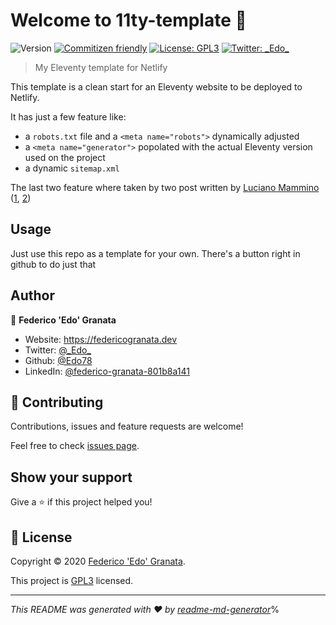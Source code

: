# Welcome to 11ty-template 👋
![Version](https://img.shields.io/badge/version-0.0.1-blue.svg?cacheSeconds=2592000)
[![Commitizen friendly](https://img.shields.io/badge/commitizen-friendly-brightgreen.svg)](http://commitizen.github.io/cz-cli/)
[![License: GPL3](https://img.shields.io/badge/License-GPL3-yellow.svg)](/LICENSE)
[![Twitter: \_Edo\_](https://img.shields.io/twitter/follow/\_Edo\_.svg?style=social)](https://twitter.com/\_Edo\_)

> My Eleventy template for Netlify

This template is a clean start for an Eleventy website to be deployed to Netlify.

It has just a few feature like:
* a `robots.txt` file and a `<meta name="robots">` dynamically adjusted 
* a `<meta name="generator">` popolated with the actual Eleventy version used on the project
* a dynamic `sitemap.xml`

The last two feature where taken by two post written by [Luciano Mammino](https://twitter.com/loige)
  ([1](https://dev.to/loige/create-a-sitemap-for-your-eleventy-website-25h), [2](https://dev.to/loige/add-a-generator-meta-tag-to-your-eleventy-website-48f1))

## Usage

Just use this repo as a template for your own. There's a button right in github to do just that

## Author

👤 **Federico 'Edo' Granata**

* Website: https://federicogranata.dev
* Twitter: [@\_Edo\_](https://twitter.com/\_Edo\_)
* Github: [@Edo78](https://github.com/Edo78)
* LinkedIn: [@federico-granata-801b8a141](https://linkedin.com/in/federico-granata-801b8a141)

## 🤝 Contributing

Contributions, issues and feature requests are welcome!

Feel free to check [issues page](https://github.com/Edo78/11ty-template/issues). 

## Show your support

Give a ⭐️ if this project helped you!

## 📝 License

Copyright © 2020 [Federico 'Edo' Granata](https://github.com/Edo78).

This project is [GPL3](https://github.com/Edo78/11ty-template/blob/master/LICENSE) licensed.
***
_This README was generated with ❤️ by [readme-md-generator](https://github.com/kefranabg/readme-md-generator)_%
